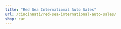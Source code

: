 ```yaml
---
title: "Red Sea International Auto Sales"
url: /cincinnati/red-sea-international-auto-sales/
shop: car
---
```

